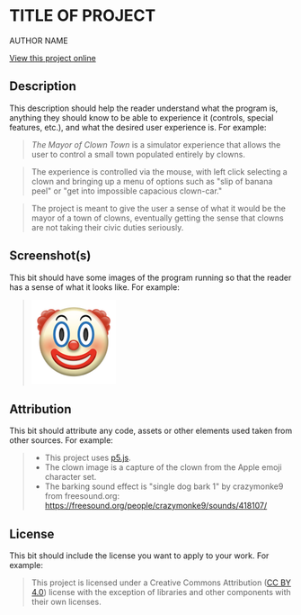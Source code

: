 # TITLE OF PROJECT

AUTHOR NAME

[View this project online](URL_FOR_THE_RUNNING_PROJECT)

## Description

This description should help the reader understand what the program is, anything they should know to be able to experience it (controls, special features, etc.), and what the desired user experience is. For example:

> *The Mayor of Clown Town* is a simulator experience that allows the user to control a small town populated entirely by clowns.

> The experience is controlled via the mouse, with left click selecting a clown and bringing up a menu of options such as "slip of banana peel" or "get into impossible capacious clown-car."

> The project is meant to give the user a sense of what it would be the mayor of a town of clowns, eventually getting the sense that clowns are not taking their civic duties seriously.

## Screenshot(s)

This bit should have some images of the program running so that the reader has a sense of what it looks like. For example:

> ![Image of a clown face](./assets/images/clown.png)

## Attribution

This bit should attribute any code, assets or other elements used taken from other sources. For example:

> - This project uses [p5.js](https://p5js.org).
> - The clown image is a capture of the clown from the Apple emoji character set.
> - The barking sound effect is "single dog bark 1" by crazymonke9 from freesound.org: https://freesound.org/people/crazymonke9/sounds/418107/

## License

This bit should include the license you want to apply to your work. For example:

> This project is licensed under a Creative Commons Attribution ([CC BY 4.0](https://creativecommons.org/licenses/by/4.0/deed.en)) license with the exception of libraries and other components with their own licenses.

